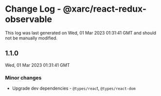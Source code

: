 # Change Log - @xarc/react-redux-observable

This log was last generated on Wed, 01 Mar 2023 01:31:41 GMT and should not be manually modified.

## 1.1.0
Wed, 01 Mar 2023 01:31:41 GMT

### Minor changes

- Upgrade dev dependencies - `@types/reac`t, `@types/react-dom`

